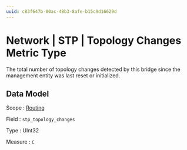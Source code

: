 ```yaml
---
uuid: c83f647b-00ac-48b3-8afe-b15c9d16629d
---
```

# Network | STP | Topology Changes Metric Type

The total number of topology changes detected by this bridge since the management entity was last reset or initialized.

## Data Model

Scope
: [Routing](../../../metric-scopes-reference/routing.md)

Field
: `stp_topology_changes`

Type
: UInt32

Measure
: `C`
